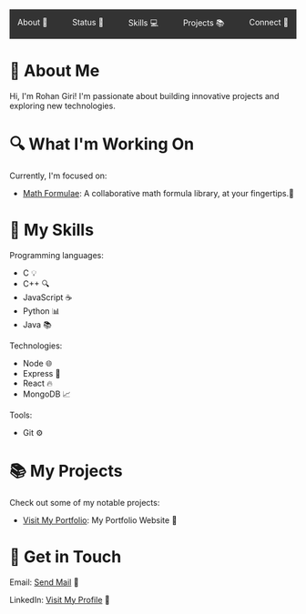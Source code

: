 <nav style="background-color: #333; color: #fff; padding: 1em; text-align: center;">
  <ul style="list-style: none; margin: 0; padding: 0; display: flex; justify-content: space-between;">
    <li style="margin-right: 20px;"><a href="#about" style="color: #fff; text-decoration: none; transition: color 0.2s ease;">About 🤔</a></li>
    <li style="margin-right: 20px;"><a href="#status" style="color: #fff; text-decoration: none; transition: color 0.2s ease;">Status 💬</a></li>
    <li style="margin-right: 20px;"><a href="#skills" style="color: #fff; text-decoration: none; transition: color 0.2s ease;">Skills 💻</a></li>
    <li style="margin-right: 20px;"><a href="#projects" style="color: #fff; text-decoration: none; transition: color 0.2s ease;">Projects 📚</a></li>
    <li><a href="#connect" style="color: #fff; text-decoration: none; transition: color 0.2s ease;">Connect 📲</a></li>
  </ul>
</nav>
<h1>👋 About Me</h1>
<p>Hi, I'm Rohan Giri! I'm passionate about building innovative projects and exploring new technologies.</p>

<h1>🔍 What I'm Working On</h1>
<p>Currently, I'm focused on:</p>
<ul>
  <li><a href="https://mathformulae.onrender.com">Math Formulae</a>: A collaborative math formula library, at your fingertips.🚀</li>
</ul>

<h1>🎯 My Skills</h1>
<p>Programming languages:</p>
<ul>
  <li>C 💡</li>
  <li>C++ 🔍</li>
  <li>JavaScript ☕</li>
  <li>Python 📊</li>
  <li>Java 📚</li>
</ul>
<p>Technologies:</p>
<ul>
  <li>Node 🌐</li>
  <li>Express 🚂</li>
  <li>React 🔥</li>
  <li>MongoDB 📈</li>
</ul>
<p>Tools:</p>
<ul>
  <li>Git ⚙</li>
</ul>

<h1>📚 My Projects</h1>
<p>Check out some of my notable projects:</p>
<ul>
  <li><a href="https://rohangiriportfolio.github.io/web/">Visit My Portfolio</a>: My Portfolio Website 🚀</li>
</ul>

<h1>📲 Get in Touch</h1>
<p>Email: <a href="mailto:rohangiri1884@gmail.com">Send Mail</a> 📧</p>
<p>LinkedIn: <a href="https://www.linkedin.com/in/rohan-giri-264a44302?utm_source=share&utm_campaign=share_via&utm_content=profile&utm_medium=android_app">Visit My Profile</a> 💼</p>

<!-- Lottie JSON files can be added here -->
<div align="center">
  <lottie-player src="(link unavailable)" background="transparent" speed="1" style="width: 200px; height: 200px;" loop autoplay></lottie-player>
</div>
